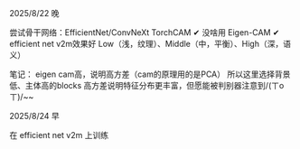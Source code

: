 2025/8/22 晚

尝试骨干网络：EfficientNet/ConvNeXt
    TorchCAM ✔ 没啥用
    Eigen-CAM ✔ efficient net v2m效果好
Low（浅，纹理）、Middle（中，平衡）、High（深，语义）

笔记：
eigen cam高，说明高方差（cam的原理用的是PCA）
所以这里选择背景低、主体高的blocks
高方差说明特征分布更丰富，但愿能被判别器注意到/(ㄒoㄒ)/~~

2025/8/24 早

在 efficient net v2m 上训练